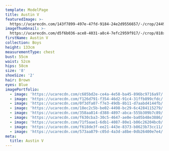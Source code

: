 ```yaml
---
template: ModelPage
title: Austin V
featuredImage: >-
  https://ucarecdn.com/143f7899-497e-47fd-9184-24e2d9556657/-/crop/2449x1311/0,0/-/preview/
imageThumbnail: >-
  https://ucarecdn.com/d5f6b036-ace8-4031-a8c4-7efc2959f917/-/crop/818x1103/447,38/-/preview/
firstName: Austin V
collection: Boys
height: 133cm
measurementType: chest
bust: 55cm
waist: 52cm
hips: 58cm
size: '8'
shoeSize: '2'
hair: Brown
eyes: Blue
imagePortfolio:
  - image: 'https://ucarecdn.com/c685bd2e-ce4a-4e58-ba45-896bc9716a97/'
  - image: 'https://ucarecdn.com/f126d791-f354-46d2-91c4-31ffb899cfdc/'
  - image: 'https://ucarecdn.com/0f3dfa07-f7e3-49db-8b11-d7aabd4144fb/'
  - image: 'https://ucarecdn.com/18ec2c5b-be02-4498-bc29-6c4284115279/'
  - image: 'https://ucarecdn.com/358aa814-d388-4897-abca-555b309b7c89/'
  - image: 'https://ucarecdn.com/f630cba3-30c5-4647-ae0e-ba05b48e3886/'
  - image: 'https://ucarecdn.com/71f5aae1-6db1-4087-80e1-b06c26204bc0/'
  - image: 'https://ucarecdn.com/f618de3f-ee21-443e-8373-b8623b73cc11/'
  - image: 'https://ucarecdn.com/573aa879-c05d-4a3d-a8be-0db26400e7e4/'
meta:
  title: Austin V
---
```


